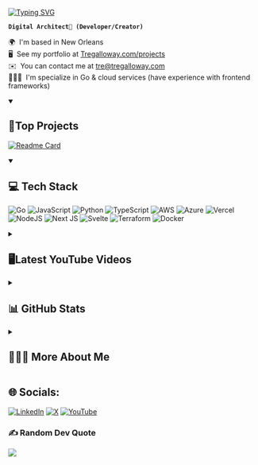<p>
  
[![Typing SVG](https://readme-typing-svg.demolab.com?font=Jet+Brains+Mono&size=55&duration=3000&pause=1500&color=1da889&random=false&width=850&height=85&lines=%F0%9F%A7%99%F0%9F%8F%BE%E2%80%8D%E2%99%82%EF%B8%8F+I'm+Tre+Galloway;Fullstack+Developer;Focus+on+Go+%2C+AWS+%26+Azure)](https://git.io/typing-svg)
</p>

**`Digital Architect🔮 (Developer/Creator)`**


🌍  I'm based in New Orleans<br>🖥️  See my portfolio at [Tregalloway.com/projects](http://tregalloway.com/projects)<br>✉️  You can contact me at [tre@tregalloway.com](mailto:[tre@tregalloway.com)<br> 👨🏾‍💻  I'm specialize in Go & cloud services (have experience with frontend frameworks)


<details open>
  <summary> <h2>  📗Top Projects</h2></summary>
  
  [![Readme Card](https://github-readme-stats.vercel.app/api/pin/?username=TreGalloway&repo=planni&show_owner=true&theme=gotham)](https://github.com/TreGalloway/wonder)

  
</details>

<details open>
  <summary> <h2>  💻 Tech Stack </h2></summary>
  
![Go](https://img.shields.io/badge/go-%2300ADD8.svg?style=for-the-badge&logo=go&logoColor=white) ![JavaScript](https://img.shields.io/badge/javascript-%23323330.svg?style=for-the-badge&logo=javascript&logoColor=%23F7DF1E) ![Python](https://img.shields.io/badge/python-3670A0?style=for-the-badge&logo=python&logoColor=ffdd54) ![TypeScript](https://img.shields.io/badge/typescript-%23007ACC.svg?style=for-the-badge&logo=typescript&logoColor=white) ![AWS](https://img.shields.io/badge/AWS-%23FF9900.svg?style=for-the-badge&logo=amazon-aws&logoColor=white) ![Azure](https://img.shields.io/badge/azure-%230072C6.svg?style=for-the-badge&logo=microsoftazure&logoColor=white) ![Vercel](https://img.shields.io/badge/vercel-%23000000.svg?style=for-the-badge&logo=vercel&logoColor=white) ![NodeJS](https://img.shields.io/badge/node.js-6DA55F?style=for-the-badge&logo=node.js&logoColor=white) ![Next JS](https://img.shields.io/badge/Next-black?style=for-the-badge&logo=next.js&logoColor=white) ![Svelte](https://img.shields.io/badge/svelte-%23f1413d.svg?style=for-the-badge&logo=svelte&logoColor=white) ![Terraform](https://img.shields.io/badge/terraform-%235835CC.svg?style=for-the-badge&logo=terraform&logoColor=white) ![Docker](https://img.shields.io/badge/docker-%230db7ed.svg?style=for-the-badge&logo=docker&logoColor=white)
  
</details>

<details>
  <summary> <h2> 🖥️Latest YouTube Videos</h2> </summary>
  
  <!-- BEGIN YOUTUBE-CARDS -->
[![I Messed Up! - Avoid These Mistakes When You're Learning How to Code](https://ytcards.demolab.com/?id=B24Znaw62UQ&title=I+Messed+Up%21+-+Avoid+These+Mistakes+When+You%27re+Learning+How+to+Code&lang=en&timestamp=1664895607&background_color=%230d1117&title_color=%23ffffff&stats_color=%23dedede&max_title_lines=1&width=250&border_radius=5 "I Messed Up! - Avoid These Mistakes When You're Learning How to Code")](https://www.youtube.com/watch?v=B24Znaw62UQ)
[![Time to Stop Your Phone Addiction](https://ytcards.demolab.com/?id=e7EqNsjt94U&title=Time+to+Stop+Your+Phone+Addiction&lang=en&timestamp=1651863619&background_color=%230d1117&title_color=%23ffffff&stats_color=%23dedede&max_title_lines=1&width=250&border_radius=5 "Time to Stop Your Phone Addiction")](https://www.youtube.com/watch?v=e7EqNsjt94U)
[![Why It's Great to be a Introvert](https://ytcards.demolab.com/?id=nMX6ZvT5MgE&title=Why+It%27s+Great+to+be+a+Introvert&lang=en&timestamp=1646856901&background_color=%230d1117&title_color=%23ffffff&stats_color=%23dedede&max_title_lines=1&width=250&border_radius=5 "Why It's Great to be a Introvert")](https://www.youtube.com/watch?v=nMX6ZvT5MgE)
[![How to Deal with Change](https://ytcards.demolab.com/?id=fM-fFaCHma4&title=How+to+Deal+with+Change&lang=en&timestamp=1645199102&background_color=%230d1117&title_color=%23ffffff&stats_color=%23dedede&max_title_lines=1&width=250&border_radius=5 "How to Deal with Change")](https://www.youtube.com/watch?v=fM-fFaCHma4)
[![Why I Choose to Be a Front-End Web Developer](https://ytcards.demolab.com/?id=xaHqD5T-UgQ&title=Why+I+Choose+to+Be+a+Front-End+Web+Developer&lang=en&timestamp=1642276827&background_color=%230d1117&title_color=%23ffffff&stats_color=%23dedede&max_title_lines=1&width=250&border_radius=5 "Why I Choose to Be a Front-End Web Developer")](https://www.youtube.com/watch?v=xaHqD5T-UgQ)
[![I Was Wrong - How To Set Goals](https://ytcards.demolab.com/?id=-rKwQqgHi00&title=I+Was+Wrong+-+How+To+Set+Goals&lang=en&timestamp=1641413701&background_color=%230d1117&title_color=%23ffffff&stats_color=%23dedede&max_title_lines=1&width=250&border_radius=5 "I Was Wrong - How To Set Goals")](https://www.youtube.com/watch?v=-rKwQqgHi00)
<!-- END YOUTUBE-CARDS -->
</details>

<details> 
  <summary> <h2>📊 GitHub Stats</h2> </summary>
![](https://github-readme-stats.vercel.app/api?username=TreGalloway&theme=ayu-mirage&hide_border=false&include_all_commits=true&count_private=false)<br/>
![](https://github-readme-streak-stats.herokuapp.com/?user=TreGalloway&theme=ayu-mirage&hide_border=false)<br/>
![](https://github-readme-stats.vercel.app/api/top-langs/?username=TreGalloway&theme=ayu-mirage&hide_border=false&include_all_commits=true&count_private=false&layout=compact)
</details>
<details> 
  <summary> <h2>🧙🏾‍♂️ More About Me</h2> </summary>
![](https://github-readme-stats.vercel.app/api?username=TreGalloway&theme=ayu-mirage&hide_border=false&include_all_commits=true&count_private=false)<br/>
![](https://github-readme-streak-stats.herokuapp.com/?user=TreGalloway&theme=ayu-mirage&hide_border=false)<br/>
![](https://github-readme-stats.vercel.app/api/top-langs/?username=TreGalloway&theme=ayu-mirage&hide_border=false&include_all_commits=true&count_private=false&layout=compact)
</details>

## 🌐 Socials:
[![LinkedIn](https://img.shields.io/badge/LinkedIn-%230077B5.svg?logo=linkedin&logoColor=white)](https://linkedin.com/in/tregalloway) [![X](https://img.shields.io/badge/X-black.svg?logo=X&logoColor=white)](https://x.com/bytregalloway) [![YouTube](https://img.shields.io/badge/YouTube-%23FF0000.svg?logo=YouTube&logoColor=white)](https://youtube.com/@UCRQPGu1zovYhIdP86WCTKLw) 

### ✍️ Random Dev Quote
![](https://quotes-github-readme.vercel.app/api?type=horizontal&theme=onedark)

<!-- Proudly created with GPRM ( https://gprm.itsvg.in ) -->

